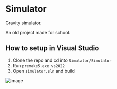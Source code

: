 Simulator
=========

Gravity simulator.

An old project made for school. 

## How to setup in Visual Studio 
1.   Clone the repo and cd into `Simulator/Simulator`
2.   Run `premake5.exe vs2022`
3.   Open `simulator.sln` and build


![image](https://github.com/Steve987321/Simulator/assets/88980055/c37f54fa-aaee-4068-87f4-3d787da4a9ea)

